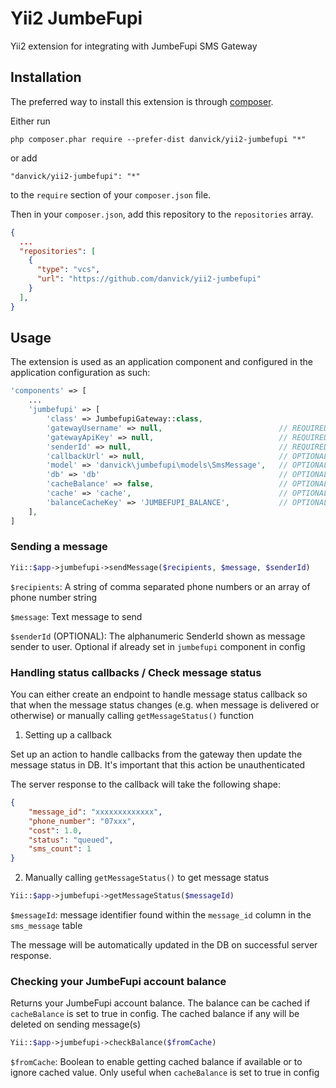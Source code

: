 Yii2 JumbeFupi
==============
Yii2 extension for integrating with JumbeFupi SMS Gateway

Installation
------------

The preferred way to install this extension is through [composer](http://getcomposer.org/download/).

Either run

```
php composer.phar require --prefer-dist danvick/yii2-jumbefupi "*"
```

or add

```
"danvick/yii2-jumbefupi": "*"
```

to the `require` section of your `composer.json` file.

Then in your `composer.json`, add this repository to the `repositories` array.
```json lines
{
  ...
  "repositories": [
    {
      "type": "vcs",
      "url": "https://github.com/danvick/yii2-jumbefupi"
    }
  ],
}
```


Usage
-----

The extension is used as an application component and configured in the application configuration as such:

```php
'components' => [
    ...
    'jumbefupi' => [
        'class' => JumbefupiGateway::class,
        'gatewayUsername' => null,                          // REQUIRED - Your JumbeFupi username
        'gatewayApiKey' => null,                            // REQUIRED - Your JumbeFupi API key
        'senderId' => null,                                 // REQUIRED - Your SenderID / Alphanumeric. If not set here, should be set when sending message
        'callbackUrl' => null,                              // OPTIONAL - The URL where message status response from JumbeFupi Gateway will be sent
        'model' => 'danvick\jumbefupi\models\SmsMessage',   // OPTIONAL - (Default: danvick\jumbefupi\models\SmsMessage)
        'db' => 'db'                                        // OPTIONAL - the DB connection component for the messages table
        'cacheBalance' => false,                            // OPTIONAL - Whether to store balance after enquiry - cache will be burst on message sending
        'cache' => 'cache',                                 // OPTIONAL - The cache component to store balance if cacheBalance is true 
        'balanceCacheKey' => 'JUMBEFUPI_BALANCE',           // OPTIONAL - Cache key for storage of JumbeFupi account balance
    ],
]
```

### Sending a message
```php
Yii::$app->jumbefupi->sendMessage($recipients, $message, $senderId)
```

`$recipients`: A string of comma separated phone numbers or an array of phone number string

`$message`: Text message to send

`$senderId` (OPTIONAL): The alphanumeric SenderId shown as message sender to user. Optional if already set in `jumbefupi` component in config

### Handling status callbacks / Check message status
You can either create an endpoint to handle message status callback so that when the message status changes (e.g. when message is delivered or otherwise) or manually calling `getMessageStatus()` function

1. Setting up a callback

Set up an action to handle callbacks from the gateway then update the message status in DB. It's important that this action be unauthenticated

The server response to the callback will take the following shape:
```json
{
    "message_id": "xxxxxxxxxxxxx",
    "phone_number": "07xxx",
    "cost": 1.0,
    "status": "queued",
    "sms_count": 1
}
```

2. Manually calling `getMessageStatus()` to get message status
```php
Yii::$app->jumbefupi->getMessageStatus($messageId)
```
`$messageId`: message identifier found within the `message_id` column in the `sms_message` table

The message will be automatically updated in the DB on successful server response.

### Checking your JumbeFupi account balance
Returns your JumbeFupi account balance. The balance can be cached if `cacheBalance` is set to true in config. The cached balance if any will be deleted on sending message(s)
```php
Yii::$app->jumbefupi->checkBalance($fromCache)
```
`$fromCache`: Boolean to enable getting cached balance if available or to ignore cached value. Only useful when `cacheBalance` is set to true in config 
